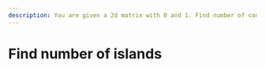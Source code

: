 ```yaml
---
description: You are given a 2d matrix with 0 and 1. Find number of connected 1's group
---
```


# Find number of islands

